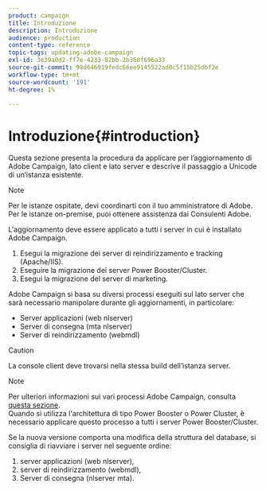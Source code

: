 ```yaml
---
product: campaign
title: Introduzione
description: Introduzione
audience: production
content-type: reference
topic-tags: updating-adobe-campaign
exl-id: 3e39a0d2-ff7e-4233-82bb-2b360f696a33
source-git-commit: 98d646919fedc66ee9145522ad0c5f15b25dbf2e
workflow-type: tm+mt
source-wordcount: '191'
ht-degree: 1%

---
```


# Introduzione{#introduction}

Questa sezione presenta la procedura da applicare per l’aggiornamento di Adobe Campaign, lato client e lato server e descrive il passaggio a Unicode di un’istanza esistente.

>[!NOTE]
>
>Per le istanze ospitate, devi coordinarti con il tuo amministratore di Adobe.\
>Per le istanze on-premise, puoi ottenere assistenza dai Consulenti Adobe.

L&#39;aggiornamento deve essere applicato a tutti i server in cui è installato Adobe Campaign.

1. Esegui la migrazione dei server di reindirizzamento e tracking (Apache/IIS).
1. Eseguire la migrazione dei server Power Booster/Cluster.
1. Esegui la migrazione del server di marketing.

Adobe Campaign si basa su diversi processi eseguiti sul lato server che sarà necessario manipolare durante gli aggiornamenti, in particolare:

* Server applicazioni (web nlserver)
* Server di consegna (mta nlserver)
* Server di reindirizzamento (webmdl)

>[!CAUTION]
>
>La console client deve trovarsi nella stessa build dell’istanza server.

>[!NOTE]
>
>Per ulteriori informazioni sui vari processi Adobe Campaign, consulta [questa sezione](../../installation/using/general-architecture.md#logical-application-layer).\
>Quando si utilizza l&#39;architettura di tipo Power Booster o Power Cluster, è necessario applicare questo processo a tutti i server Power Booster/Cluster.

Se la nuova versione comporta una modifica della struttura del database, si consiglia di riavviare i server nel seguente ordine:

1. server applicazioni (web nlserver),
1. server di reindirizzamento (webmdl),
1. Server di consegna (nlserver mta).
